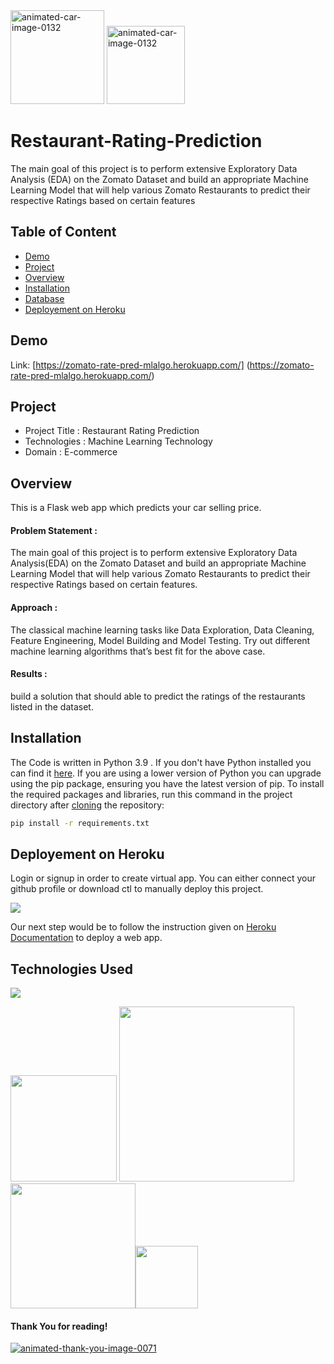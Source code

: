 <img src="https://redballoon.in/wp-content/uploads/2020/07/online-food-ordering-system-website.gif" height = "150px" border="0" alt="animated-car-image-0132" />
<img src="http://www.pngimagesfree.com/LOGO/Z/Zomato/Zomato-Logo-PNG-HD-Transparent.png" height = "125px" border="0" alt="animated-car-image-0132" /> 
 


# Restaurant-Rating-Prediction
The main goal of this project is to perform extensive Exploratory  Data Analysis (EDA) on the Zomato Dataset and build an appropriate Machine Learning  Model that will help various Zomato Restaurants to predict their respective Ratings  based on certain features

## Table of Content
  * [Demo](#demo)
  * [Project](#Project)
  * [Overview](#overview)
  * [Installation](#installation)
  * [Database](#Database)
  * [Deployement on Heroku](#deployement-on-heroku)

## Demo
Link: [https://zomato-rate-pred-mlalgo.herokuapp.com/] (https://zomato-rate-pred-mlalgo.herokuapp.com/)

## Project
* Project Title : Restaurant Rating Prediction
* Technologies : Machine Learning Technology
* Domain : E-commerce

## Overview
This is a Flask web app which predicts your car selling price.



#### Problem Statement :
The main goal of this project is to perform extensive Exploratory Data Analysis(EDA) on
the Zomato Dataset and build an appropriate Machine Learning Model that will help
various Zomato Restaurants to predict their respective Ratings based on certain
features.
#### Approach :
The classical machine learning tasks like Data Exploration, Data Cleaning,
Feature Engineering, Model Building and Model Testing. Try out different machine
learning algorithms that’s best fit for the above case.
#### Results :
build a solution that should able to predict the ratings of the
restaurants listed in the dataset.

## Installation
The Code is written in Python 3.9 . If you don't have Python installed you can find it [here](https://www.python.org/downloads/). If you are using a lower version of Python you can upgrade using the pip package, ensuring you have the latest version of pip. To install the required packages and libraries, run this command in the project directory after [cloning](https://www.howtogeek.com/451360/how-to-clone-a-github-repository/) the repository:
```bash
pip install -r requirements.txt
```

## Deployement on Heroku
Login or signup in order to create virtual app. You can either connect your github profile or download ctl to manually deploy this project.

[![](https://i.imgur.com/dKmlpqX.png)](https://heroku.com)

Our next step would be to follow the instruction given on [Heroku Documentation](https://devcenter.heroku.com/articles/getting-started-with-python) to deploy a web app.

## Technologies Used

![](https://forthebadge.com/images/badges/made-with-python.svg)



[<img target="_blank" src="https://cdn.freebiesupply.com/logos/thumbs/2x/django-community-logo.png" width=170>](https://www.djangoproject.com/) [<img target="_blank" src="https://number1.co.za/wp-content/uploads/2017/10/gunicorn_logo-300x85.png" width=280>](https://gunicorn.org) [<img target="_blank" src="https://scikit-learn.org/stable/_static/scikit-learn-logo-small.png" width=200>](https://scikit-learn.org/stable/)[<img target="_blank" src="https://cdn-icons-png.flaticon.com/512/1051/1051277.png" width=100>](https://developer.mozilla.org/en-US/docs/Web/HTML)

#### Thank You for reading!
<a href="https://www.animatedimages.org/cat-thank-you-466.htm"><img src="https://www.animatedimages.org/data/media/466/animated-thank-you-image-0071.gif" border="0" alt="animated-thank-you-image-0071" /></a>

